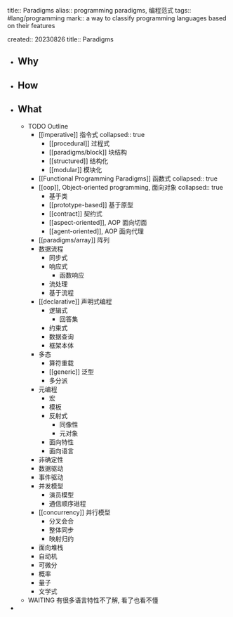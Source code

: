 title:: Paradigms
alias:: programming paradigms, 编程范式
tags:: #lang/programming
mark:: a way to classify programming languages based on their features

created:: 20230826
title:: Paradigms

- ## Why
- ## How
- ## What
  - TODO Outline
    - [[imperative]] 指令式
      collapsed:: true
      - [[procedural]] 过程式
      - [[paradigms/block]] 块结构
      - [[structured]] 结构化
      - [[modular]] 模块化
    - [[Functional Programming Paradigms]] 函数式
      collapsed:: true
    - [[oop]], Object-oriented programming, 面向对象
      collapsed:: true
      - 基于类
      - [[prototype-based]] 基于原型
      - [[contract]] 契约式
      - [[aspect-oriented]], AOP 面向切面
      - [[agent-oriented]], AOP 面向代理
    - [[paradigms/array]] 阵列
    - 数据流程
      - 同步式
      - 响应式
        - 函数响应
      - 流处理
      - 基于流程
    - [[declarative]] 声明式编程
      - 逻辑式
        - 回答集
      - 约束式
      - 数据查询
      - 框架本体
    - 多态
      - 算符重载
      - [[generic]] 泛型
      - 多分派
    - 元编程
      - 宏
      - 模板
      - 反射式
        - 同像性
        - 元对象
      - 面向特性
      - 面向语言
    - 非确定性
    - 数据驱动
    - 事件驱动
    - 并发模型
      - 演员模型
      - 通信顺序进程
    - [[concurrency]] 并行模型
      - 分叉会合
      - 整体同步
      - 映射归约
    - 面向堆栈
    - 自动机
    - 可微分
    - 概率
    - 量子
    - 文学式
  - WAITING 有很多语言特性不了解, 看了也看不懂
-
